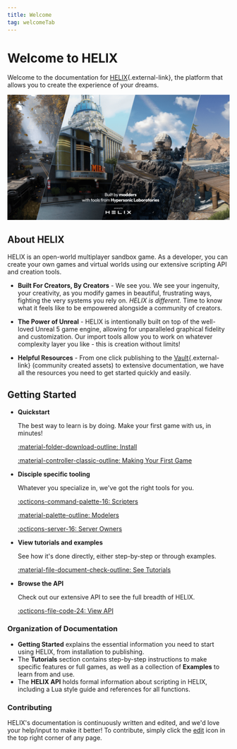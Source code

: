 ```yaml
---
title: Welcome
tag: welcomeTab
---
```


# Welcome to HELIX

Welcome to the documentation for [HELIX](https://helixgame.com/){.external-link}, the platform that allows you to create the experience of your dreams.

![Banner Image](../_images/getting_started/banner.png)

## About HELIX

HELIX is an open-world multiplayer sandbox game. As a developer, you can create your own games and virtual worlds using our extensive scripting API and creation tools.

- **Built For Creators, By Creators** - We see you. We see your ingenuity, your creativity, as you modify games in beautiful, frustrating ways, fighting the very systems you rely on. *HELIX is different.* Time to know what it feels like to be empowered alongside a community of creators.

- **The Power of Unreal** - HELIX is intentionally built on top of the well-loved Unreal 5 game engine, allowing for unparalleled graphical fidelity and customization. Our import tools allow you to work on whatever complexity layer you like - this is creation without limits!

- **Helpful Resources** - From one click publishing to the [Vault](https://helixgame.com/vault){.external-link} (community created assets) to extensive documentation, we have all the resources you need to get started quickly and easily.

## Getting Started

<div class="grid cards" markdown>

-   __Quickstart__

    The best way to learn is by doing. Make your first game with us, in minutes!

    [:material-folder-download-outline: Install](install.md)

    [:material-controller-classic-outline: Making Your First Game](firstGame.md)

-   __Disciple specific tooling__

	Whatever you specialize in, we've got the right tools for you. 

    [:octicons-command-palette-16: Scripters](scripters.md)

    [:material-palette-outline: Modelers](modelers.md)

    [:octicons-server-16: Server Owners](serverOwners.md)

-   __View tutorials and examples__

    See how it's done directly, either step-by-step or through examples.

    [:material-file-document-check-outline: See Tutorials](../tutorials/tutorialHome.md)

-   __Browse the API__

    Check out our extensive API to see the full breadth of HELIX.

    [:octicons-file-code-24: View API](../api/apiHome.md)
</div>

### Organization of Documentation
- **Getting Started** explains the essential information you need to start using HELIX, from installation to publishing.
- The **Tutorials** section contains step-by-step instructions to make specific features or full games, as well as a collection of **Examples** to learn from and use.
- The **HELIX API** holds formal information about scripting in HELIX, including a Lua style guide and references for all functions.


### Contributing
HELIX's documentation is continuously written and edited, and we'd love your help/input to make it better! To contribute, simply click the <a href="#" title="Edit this page" class="md-icon">edit</a> icon in the top right corner of any page.